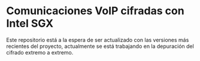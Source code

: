 # Comunicaciones VoIP cifradas con Intel SGX

Este repositorio está a la espera de ser actualizado con las versiones más recientes del proyecto, actualmente se está trabajando en la depuración del cifrado extremo a extremo. 
